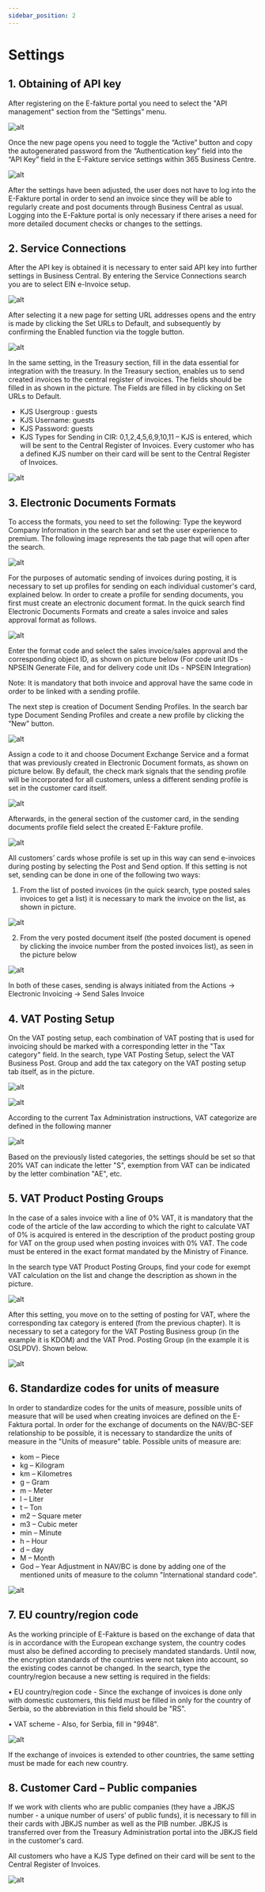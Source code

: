 ```yaml
---
sidebar_position: 2
---
```

# **Settings**

## **1. Obtaining of API key**

After registering on the E-fakture portal you need to select the "API management" section from the “Settings” menu.

![alt](https://github.com/NPSBeograd/NPS-Support/raw/main/.attachments/image-5bc6fe29-a500-4b0e-b6a3-61fd8c639da4.png)

Once the new page opens you need to toggle the “Active” button and copy the autogenerated password from the “Authentication key” field into the “API Key” field in the E-Fakture service settings within 365 Business Centre.

![alt](https://github.com/NPSBeograd/NPS-Support/raw/main/.attachments/image-16cfa0a6-b72f-4687-a617-7a0d908a96a2.png)

After the settings have been adjusted, the user does not have to log into the E-Fakture portal in order to send an invoice since they will be able to regularly create and post documents through Business Central as usual. Logging into the E-Fakture portal is only necessary if there arises a need for more detailed document checks or changes to the settings.

## **2. Service Connections**

After the API key is obtained it is necessary to enter said API key into further settings in Business Central. By entering the Service Connections search you are to select EIN e-Invoice setup.

![alt](https://github.com/NPSBeograd/NPS-Support/raw/main/.attachments/image-e942648d-0509-4dd3-8850-2abbd46cf46e.png)

After selecting it a new page for setting URL addresses opens and the entry is made by clicking the Set URLs to Default, and subsequently by confirming the Enabled function via the toggle button.

![alt](https://github.com/NPSBeograd/NPS-Support/raw/main/.attachments/image-62729b72-73f2-4727-8283-a962e235c427.png)

In the same setting, in the Treasury section, fill in the data essential for integration with the treasury. In the Treasury section, enables us to send created invoices to the central register of invoices. The fields should be filled in as shown in the picture. The Fields are filled in by clicking on Set URLs to Default.

* KJS Usergroup : guests
* KJS Username: guests
* KJS Password: guests
* KJS Types for Sending in CIR: 0,1,2,4,5,6,9,10,11 – KJS is entered, which will be sent to the Central Register of Invoices. Every customer who has a defined KJS number on their card will be sent to the Central Register of Invoices.

![alt](https://github.com/NPSBeograd/NPS-Support/raw/main/.attachments/image-8d82582a-0c07-43af-8ec8-76dbc9b79359.png)

## **3. Electronic Documents Formats**

To access the formats, you need to set the following: Type the keyword Company Information in the search bar and set the user experience to premium. The following image represents the tab page that will open after the search.

![alt](https://github.com/NPSBeograd/NPS-Support/raw/main/.attachments/image-4b77b051-e3a2-4432-a23f-1e6131d91904.png)

For the purposes of automatic sending of invoices during posting, it is necessary to set up profiles for sending on each individual customer's card, explained below. In order to create a profile for sending documents, you first must create an electronic document format. In the quick search find Electronic Documents Formats and create a sales invoice and sales approval format as follows.

![alt](https://github.com/NPSBeograd/NPS-Support/raw/main/.attachments/image-5566e7e2-0c61-4c28-8a4a-082ee59608ed.png)

Enter the format code and select the sales invoice/sales approval and the corresponding object ID, as shown on picture below (For code unit IDs - NPSEIN Generate File, and for delivery code unit IDs - NPSEIN Integration)

Note: It is mandatory that both invoice and approval have the same code in order to be linked with a sending profile.

The next step is creation of Document Sending Profiles. In the search bar type Document Sending Profiles and create a new profile by clicking the “New” button.

![alt](https://github.com/NPSBeograd/NPS-Support/raw/main/.attachments/image-b11b9825-84eb-4147-9ec5-6f1f3ec3ed55.png)

Assign a code to it and choose Document Exchange Service and a format that was previously created in Electronic Document formats, as shown on picture below. By default, the check mark signals that the sending profile will be incorporated for all customers, unless a different sending profile is set in the customer card itself.

![alt](https://github.com/NPSBeograd/NPS-Support/raw/main/.attachments/image-419fb435-b805-4e6d-aa92-9115bb62b53f.png)

Afterwards, in the general section of the customer card, in the sending documents profile field select the created E-Fakture profile.

![alt](https://github.com/NPSBeograd/NPS-Support/raw/main/.attachments/image-c4306fe2-a8f6-463d-88e2-0e89db6981a9.png)

All customers’ cards whose profile is set up in this way can send e-invoices during posting by selecting the Post and Send option. If this setting is not set, sending can be done in one of the following two ways:

1. From the list of posted invoices (in the quick search, type posted sales invoices to get a list) it is necessary to mark the invoice on the list, as shown in picture.

![alt](https://github.com/NPSBeograd/NPS-Support/raw/main/.attachments/image-04ca54b7-66b2-41af-b43f-1a3f1d3b8e85.png)

2. From the very posted document itself (the posted document is opened by clicking the invoice number from the posted invoices list), as seen in the picture below

![alt](https://github.com/NPSBeograd/NPS-Support/raw/main/.attachments/image-4f81cc5c-849c-4034-ac47-489e48bdab16.png)

In both of these cases, sending is always initiated from the Actions -> Electronic Invoicing -> Send Sales Invoice

## **4. VAT Posting Setup**

On the VAT posting setup, each combination of VAT posting that is used for invoicing should be marked with a corresponding letter in the "Tax category" field. In the search, type VAT Posting Setup, select the VAT Business Post. Group and add the tax category on the VAT posting setup tab itself, as in the picture.

![alt](https://github.com/NPSBeograd/NPS-Support/raw/main/.attachments/image-25bdf9dd-9ad5-4ad4-8569-29f4e174bb94.png)

![alt](https://github.com/NPSBeograd/NPS-Support/raw/main/.attachments/image-5bd17c6c-0e0b-429c-8f75-911cf8111d08.png)

According to the current Tax Administration instructions, VAT categorize are defined in the following manner

![alt](https://github.com/NPSBeograd/NPS-Support/raw/main/.attachments/image-98cd96bd-e16e-484a-a7a5-0e19bf3ea8ed.png)

Based on the previously listed categories, the settings should be set so that 20% VAT can indicate the letter "S", exemption from VAT can be indicated by the letter combination "AE", etc.

## **5. VAT Product Posting Groups**

In the case of a sales invoice with a line of 0% VAT, it is mandatory that the code of the article of the law according to which the right to calculate VAT of 0% is acquired is entered in the description of the product posting group for VAT on the group used when posting invoices with 0% VAT. The code must be entered in the exact format mandated by the Ministry of Finance.

In the search type VAT Product Posting Groups, find your code for exempt VAT calculation on the list and change the description as shown in the picture.

![alt](https://github.com/NPSBeograd/NPS-Support/raw/main/.attachments/image-8adc8dbd-a530-4198-b5e9-af29e95f8cb3.png)

After this setting, you move on to the setting of posting for VAT, where the corresponding tax category is entered (from the previous chapter). It is necessary to set a category for the VAT Posting Business group (in the example it is KDOM) and the VAT Prod. Posting Group (in the example it is OSLPDV). Shown below.

![alt](https://github.com/NPSBeograd/NPS-Support/raw/main/.attachments/image-a73f2ccd-d033-4ba9-b388-210d9baa6545.png)

## **6. Standardize codes for units of measure**

In order to standardize codes for the units of measure, possible units of measure that will be used when creating invoices are defined on the E-Faktura portal. In order for the exchange of documents on the NAV/BC-SEF relationship to be possible, it is necessary to standardize the units of measure in the "Units of measure" table. Possible units of measure are:

* kom – Piece
* kg – Kilogram
* km – Kilometres
* g – Gram
* m – Meter
* l – Liter
* t – Ton
* m2 – Square meter
* m3 – Cubic meter
* min – Minute
* h – Hour
* d – day
* M – Month
* God – Year Adjustment in NAV/BC is done by adding one of the mentioned units of measure to the column "International standard code".

![alt](https://github.com/NPSBeograd/NPS-Support/raw/main/.attachments/image-6a8dc2a7-a2dd-4c45-b930-ffa6a24ca053.png)

## **7. EU country/region code**

As the working principle of E-Fakture is based on the exchange of data that is in accordance with the European exchange system, the country codes must also be defined according to precisely mandated standards. Until now, the encryption standards of the countries were not taken into account, so the existing codes cannot be changed. In the search, type the country/region because a new setting is required in the fields:

• EU country/region code - Since the exchange of invoices is done only with domestic customers, this field must be filled in only for the country of Serbia, so the abbreviation in this field should be "RS".

• VAT scheme - Also, for Serbia, fill in "9948".

![alt](https://github.com/NPSBeograd/NPS-Support/raw/main/.attachments/image-2d0dde98-0a34-4f28-8ee3-81630287db2f.png)

If the exchange of invoices is extended to other countries, the same setting must be made for each new country.

## **8. Customer Card – Public companies**

If we work with clients who are public companies (they have a JBKJS number - a unique number of users’ of public funds), it is necessary to fill in their cards with JBKJS number as well as the PIB number. JBKJS is transferred over from the Treasury Administration portal into the JBKJS field in the customer's card.

All customers who have a KJS Type defined on their card will be sent to the Central Register of Invoices.

![alt](https://github.com/NPSBeograd/NPS-Support/raw/main/.attachments/image-76bf5d7a-b512-468f-a3f8-43a5da3b08aa.png)
